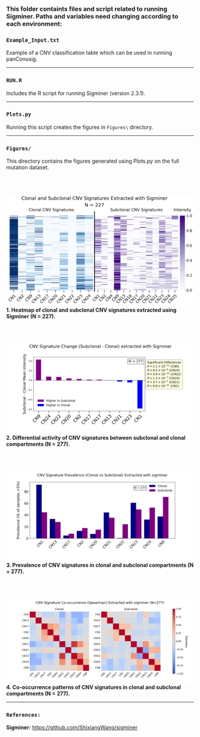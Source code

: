 ### This folder containts files and script related to running **Sigminer**. Paths and variables need changing according to each environment:


### `Example_Input.txt`
Example of a CNV classification table which can be used in running panConusig. 

---

### `RUN.R`
Includes the R script for running Sigminer (version 2.3.1).

---

### `Plots.py`

Running this script creates the figures in `Figures\` directory.

---

### `Figures/`

This directory contains the figures generated using Plots.py on the full mutation dataset.
<br><br>
<br><br>

![Figure 1](Figures/Figure1.png)
**1. Heatmap of clonal and subclonal CNV signatures extracted using Sigminer (N = 227).**
<br><br>
<br><br>

![Figure 2](Figures/Figure2.png)
**2. Differential activity of CNV signatures between subclonal and clonal compartments (N = 277).**
<br><br>
<br><br>

![Figure 3](Figures/Figure3.png)
**3. Prevalence of CNV signatures in clonal and subclonal compartments (N = 277).**
<br><br>
<br><br>

![Figure 4](Figures/Figure4.png)
**4. Co-occurrence patterns of CNV signatures in clonal and subclonal compartments (N = 277).**

---

### `References:`

**Sigminer:** https://github.com/ShixiangWang/sigminer
